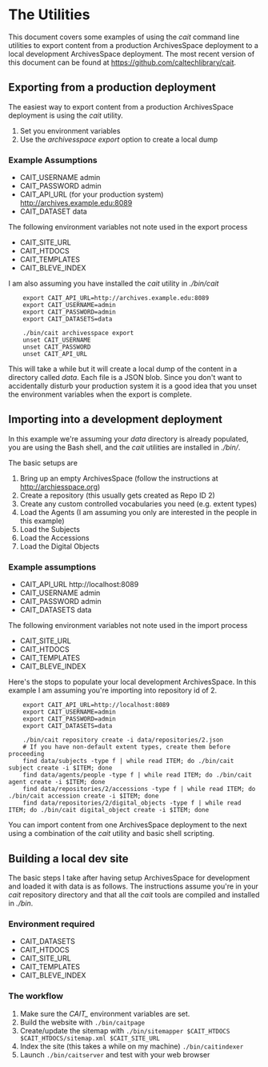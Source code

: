
# The Utilities

This document covers some examples of using the _cait_ command line utilities to export
content from a production ArchivesSpace deployment to a local development ArchivesSpace deployment.
The most recent version of this document can be found at https://github.com/caltechlibrary/cait.


## Exporting from a production deployment

The easiest way to export content from a production ArchivesSpace deployment is using the _cait_ utility.

1. Set you environment variables
2. Use the *archivesspace export* option to create a local dump

### Example Assumptions

+ CAIT_USERNAME admin
+ CAIT_PASSWORD admin
+ CAIT_API_URL (for your production system) http://archives.example.edu:8089
+ CAIT_DATASET data

The following environment variables not note used in the export process

+ CAIT_SITE_URL
+ CAIT_HTDOCS
+ CAIT_TEMPLATES
+ CAIT_BLEVE_INDEX

I am also assuming you have installed the _cait_ utility in *./bin/cait*

```
    export CAIT_API_URL=http://archives.example.edu:8089
    export CAIT_USERNAME=admin
    export CAIT_PASSWORD=admin
    export CAIT_DATASETS=data

    ./bin/cait archivesspace export
    unset CAIT_USERNAME
    unset CAIT_PASSWORD
    unset CAIT_API_URL
```

This will take a while but it will create a local dump of the content in a directory called *data*. Each file is a JSON blob.
Since you don't want to accidentally disturb your production system it is a good idea that you unset the environment variables
when the export is complete.

## Importing into a development deployment

In this example we're assuming your *data* directory is already populated, you are using the Bash shell,
and the _cait_ utilities are installed in *./bin/*.

The basic setups are

1. Bring up an empty ArchivesSpace (follow the instructions at http://archiesspace.org)
2. Create a repository (this usually gets created as Repo ID 2)
3. Create any custom controlled vocabularies you need (e.g. extent types)
4. Load the Agents (I am assuming you only are interested in the people in this example)
5. Load the Subjects
6. Load the Accessions
7. Load the Digital Objects

### Example assumptions

+ CAIT_API_URL http://localhost:8089
+ CAIT_USERNAME admin
+ CAIT_PASSWORD admin
+ CAIT_DATASETS data

The following environment variables not note used in the import process

+ CAIT_SITE_URL
+ CAIT_HTDOCS
+ CAIT_TEMPLATES
+ CAIT_BLEVE_INDEX

Here's the stops to populate your local development ArchivesSpace. In this example I am assuming you're importing
into repository id of 2.


```
    export CAIT_API_URL=http://localhost:8089
    export CAIT_USERNAME=admin
    export CAIT_PASSWORD=admin
    export CAIT_DATASETS=data

    ./bin/cait repository create -i data/repositories/2.json
    # If you have non-default extent types, create them before proceeding
    find data/subjects -type f | while read ITEM; do ./bin/cait subject create -i $ITEM; done
    find data/agents/people -type f | while read ITEM; do ./bin/cait agent create -i $ITEM; done
    find data/repositories/2/accessions -type f | while read ITEM; do ./bin/cait accession create -i $ITEM; done
    find data/repositories/2/digital_objects -type f | while read ITEM; do ./bin/cait digital_object create -i $ITEM; done
```



You can import content from one ArchivesSpace deployment to the next using a combination of the _cait_ utility and basic shell scripting.

## Building a local dev site

The basic steps I take after having setup ArchivesSpace for development and loaded it with data is as follows.
The instructions assume you're in your *cait* repository directory and that all the *cait* tools are compiled and
installed in *./bin*.

### Environment required

+ CAIT_DATASETS
+ CAIT_HTDOCS
+ CAIT_SITE_URL
+ CAIT_TEMPLATES
+ CAIT_BLEVE_INDEX

### The workflow

1. Make sure the *CAIT_* environment variables are set.
2. Build the website with `./bin/caitpage`
3. Create/update the sitemap with `./bin/sitemapper $CAIT_HTDOCS $CAIT_HTDOCS/sitemap.xml $CAIT_SITE_URL`
4. Index the site (this takes a while on my machine) `./bin/caitindexer`
5. Launch `./bin/caitserver` and test with your web browser
